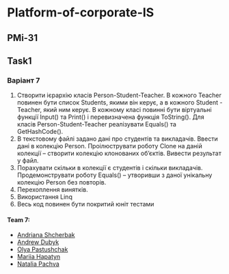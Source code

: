 # Platform-of-corporate-IS
## PMi-31

## Task1
### Варіант 7
1) Створити ієрархію класів Person-Student-Teacher. В кожного Teacher повинен бути список Students, якими він керує, а в кожного Student - Teacher, який ним керує. В кожному класі повинні бути віртуальні функції Input() та Print() і  перевизначена функція ToString(). Для класів Person-Student-Teacher реалізувати Equals() та GetHashCode().
2) В текстовому файлі задано дані про студентів та викладачів. Ввести дані в колекцію Person. Проілюструвати роботу Clone на даній колекції – створити колекцію клонованих об’єктів. Вивести результат у файл.
3) Порахувати скільки в колекції є студентів і скільки викладачів. Продемонструвати роботу Equals() – утворивши з даної унікальну колекцію Person без повторів. 
4) Перехоплення винятків.
5) Використання Linq
6) Весь код повинен бути покритий юніт тестами


#### Team 7:
* [Andriana Shcherbak](https://github.com/Andriana008)
* [Andrew Dubyk](https://github.com/andrewDubyk)
* [Olya Pastushchak](https://github.com/OlyaPastushchak)
* [Mariia Hapatyn](https://github.com/MariiaHapatyn)
* [Natalia Pachva](https://github.com/nataliapachva)
